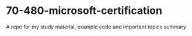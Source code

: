 # 70-480-microsoft-certification
A repo for my study material, example code and important topics summary
